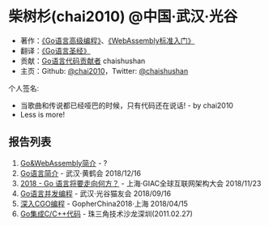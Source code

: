 # 柴树杉(chai2010) @中国·武汉·光谷

- 著作：[《Go语言高级编程》](https://github.com/chai2010/advanced-go-programming-book)、[《WebAssembly标准入门》](https://github.com/chai2010/awesome-wasm-zh/blob/master/webassembly-primer.md)
- 翻译：[《Go语言圣经》](https://github.com/golang-china/gopl-zh)
- 贡献：[Go语言代码贡献者](https://github.com/golang/go/blob/master/CONTRIBUTORS) chaishushan
- 主页：Github: [@chai2010](https://github.com/chai2010)，Twitter: [@chaishushan](https://twitter.com/chaishushan)

个人签名:

- 当歌曲和传说都已经哑巴的时候，只有代码还在说话! - by chai2010
- Less is more!

## 报告列表

1. [Go&WebAssembly简介](https://talks.godoc.org/github.com/chai2010/awesome-go-zh/chai2010/chai2010-golang-wasm.slide) - ?
1. [Go语言简介](https://talks.godoc.org/github.com/chai2010/awesome-go-zh/chai2010/chai2010-golang-intro.slide) - 武汉·黄鹤会 2018/12/16
1. [2018 - Go 语言将要走向何方？](giac2018) - 上海·GIAC全球互联网架构大会 2018/11/23
1. [Go语言并发编程](https://talks.godoc.org/github.com/chai2010/awesome-go-zh/chai2010/chai2010-golang-concurrency.slide) - 武汉·光谷猫友会 2018/09/16
1. [深入CGO编程](https://github.com/chai2010/gopherchina2018-cgo-talk) - GopherChina2018·上海 2018/04/15
1. [Go集成C/C++代码](https://github.com/chai2010/gopherchina2018-cgo-talk/blob/master/chai2010-cgo-talk-sz-20110207.pdf) - 珠三角技术沙龙深圳(2011.02.27)

